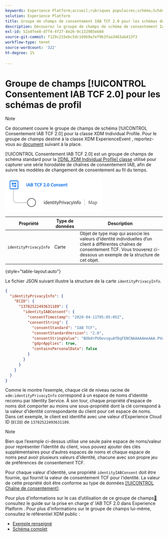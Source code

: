 ```yaml
---
keywords: Experience Platform;accueil;rubriques populaires;schéma;Schéma;XDM;profil individuel;champs;schémas;Schémas;Conception de schéma;groupe de champs;groupe de champs;iab;tcf;consentement;
solution: Experience Platform
title: Groupe de champs de consentement IAB TCF 2.0 pour les schémas de profil
description: Découvrez le groupe de champs de schéma de consentement IAB TCF 2.0 pour la classe XDM Individual Profile.
exl-id: 52a4fee8-d7f4-4f27-8e26-0c132985eb84
source-git-commit: f129c215ebc5dc169b9a7ef9b3faa3463ab413f3
workflow-type: tm+mt
source-wordcount: '322'
ht-degree: 1%

---
```


# Groupe de champs [!UICONTROL Consentement IAB TCF 2.0] pour les schémas de profil

>[!NOTE]
>
>Ce document couvre le groupe de champs de schéma [!UICONTROL Consentement IAB TCF 2.0] pour la classe XDM Individual Profile. Pour le groupe de champs destiné à la classe XDM ExperienceEvent , reportez-vous au [document](../event/iab.md) suivant à la place.

[!UICONTROL Consentement IAB TCF 2.0] est un groupe de champs de schéma standard pour la [[!DNL XDM Individual Profile] classe](../../classes/individual-profile.md) utilisé pour capturer une série horodatée de chaînes de consentement IAB, afin de suivre les modèles de changement de consentement au fil du temps.

![](../../images/field-groups/iab-profile.png)

| Propriété | Type de données | Description |
| --- | --- | --- |
| `identityPrivacyInfo` | Carte | Objet de type map qui associe les valeurs d’identité individuelles d’un client à différentes chaînes de consentement TCF. Vous trouverez ci-dessous un exemple de la structure de cet objet. |

{style="table-layout:auto"}

Le fichier JSON suivant illustre la structure de la carte `identityPrivacyInfo`.

```json
{
  "identityPrivacyInfo": {
    "ECID": {
      "13782522493631189": {
        "identityIABConsent": {
          "consentTimestamp": "2020-04-11T05:05:05Z",
          "consentString": {
            "consentStandard": "IAB TCF",
            "consentStandardVersion": "2.0",
            "consentStringValue": "BObdrPUOevsguAfDqFENCNAAAAAmeAAA.PVAfDObdrA.DqFENCAmeAENCDA",
            "gdprApplies": true,
            "containsPersonalData": false
          }
        }
      }
    }
  }
}
```

Comme le montre l’exemple, chaque clé de niveau racine de `xdm:identityPrivacyInfo` correspond à un espace de noms d’identité reconnu par Identity Service. À son tour, chaque propriété d’espace de noms doit comporter au moins une sous-propriété dont la clé correspond à la valeur d’identité correspondante du client pour cet espace de noms. Dans cet exemple, le client est identifié avec une valeur d’Experience Cloud ID (`ECID`) de `13782522493631189`.

>[!NOTE]
>
>Bien que l’exemple ci-dessus utilise une seule paire espace de noms/valeur pour représenter l’identité du client, vous pouvez ajouter des clés supplémentaires pour d’autres espaces de noms et chaque espace de noms peut avoir plusieurs valeurs d’identité, chacune avec son propre jeu de préférences de consentement TCF.

Pour chaque valeur d’identité, une propriété `identityIABConsent` doit être fournie, qui fournit la valeur de consentement TCF pour l’identité. La valeur de cette propriété doit être conforme au type de données [[!UICONTROL Chaîne de consentement]](../../data-types/consent-string.md).

Pour plus d’informations sur le cas d’utilisation de ce groupe de champs[&#128279;](../../../landing/governance-privacy-security/consent/iab/overview.md) consultez le guide sur la prise en charge d’ IAB TCF 2.0 dans Experience Platform . Pour plus d’informations sur le groupe de champs lui-même, consultez le référentiel XDM public :

* [ Exemple renseigné ](https://github.com/adobe/xdm/blob/master/components/fieldgroups/profile/profile-privacy.example.1.json)
* [Schéma complet](https://github.com/adobe/xdm/blob/master/components/fieldgroups/profile/profile-privacy.schema.json)
